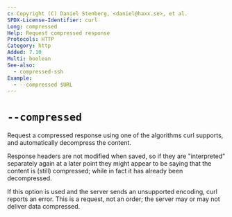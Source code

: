 ```yaml
---
c: Copyright (C) Daniel Stenberg, <daniel@haxx.se>, et al.
SPDX-License-Identifier: curl
Long: compressed
Help: Request compressed response
Protocols: HTTP
Category: http
Added: 7.10
Multi: boolean
See-also:
  - compressed-ssh
Example:
  - --compressed $URL
---
```


# `--compressed`

Request a compressed response using one of the algorithms curl supports, and
automatically decompress the content.

Response headers are not modified when saved, so if they are "interpreted"
separately again at a later point they might appear to be saying that the
content is (still) compressed; while in fact it has already been decompressed.

If this option is used and the server sends an unsupported encoding, curl
reports an error. This is a request, not an order; the server may or may not
deliver data compressed.
